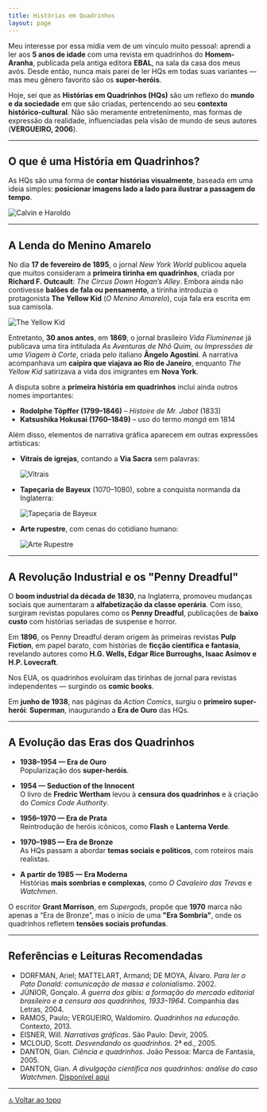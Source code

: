 ```yaml
---
title: Histórias em Quadrinhos
layout: page
---
```


Meu interesse por essa mídia vem de um vínculo muito pessoal: aprendi a ler aos **5 anos de idade** com uma revista em quadrinhos do **Homem-Aranha**, publicada pela antiga editora **EBAL**, na sala da casa dos meus avós. Desde então, nunca mais parei de ler HQs em todas suas variantes — mas meu gênero favorito são os **super-heróis**.

Hoje, sei que as **Histórias em Quadrinhos (HQs)** são um reflexo do **mundo e da sociedade** em que são criadas, pertencendo ao seu **contexto histórico-cultural**. Não são meramente entretenimento, mas formas de expressão da realidade, influenciadas pela visão de mundo de seus autores (**VERGUEIRO, 2006**).

---

## O que é uma História em Quadrinhos?

As HQs são uma forma de **contar histórias visualmente**, baseada em uma ideia simples: **posicionar imagens lado a lado para ilustrar a passagem do tempo**.

![Calvin e Haroldo](https://itxesco.github.io/assets/figuras/hq/calvin.jpg)

---

## A Lenda do Menino Amarelo

No dia **17 de fevereiro de 1895**, o jornal *New York World* publicou aquela que muitos consideram a **primeira tirinha em quadrinhos**, criada por **Richard F. Outcault**: *The Circus Down Hogan’s Alley*. Embora ainda não contivesse **balões de fala ou pensamento**, a tirinha introduzia o protagonista **The Yellow Kid** (*O Menino Amarelo*), cuja fala era escrita em sua camisola.

![The Yellow Kid](https://itxesco.github.io/assets/figuras/hq/yellow_kid.jpg)

Entretanto, **30 anos antes**, em **1869**, o jornal brasileiro *Vida Fluminense* já publicava uma tira intitulada *As Aventuras de Nhô Quim, ou Impressões de uma Viagem à Corte*, criada pelo italiano **Ângelo Agostini**. A narrativa acompanhava um **caipira que viajava ao Rio de Janeiro**, enquanto *The Yellow Kid* satirizava a vida dos imigrantes em **Nova York**.

A disputa sobre a **primeira história em quadrinhos** inclui ainda outros nomes importantes:

- **Rodolphe Töpffer (1799–1846)** – *Histoire de Mr. Jabot* (1833)
- **Katsushika Hokusai (1760–1849)** – uso do termo *mangá* em 1814

Além disso, elementos de narrativa gráfica aparecem em outras expressões artísticas:

- **Vitrais de igrejas**, contando a **Via Sacra** sem palavras:

  ![Vitrais](https://itxesco.github.io/assets/figuras/hq/vitrais.jpg)

- **Tapeçaria de Bayeux** (1070–1080), sobre a conquista normanda da Inglaterra:

  ![Tapeçaria de Bayeux](https://itxesco.github.io/assets/figuras/hq/tapecaria.jpg)

- **Arte rupestre**, com cenas do cotidiano humano:

  ![Arte Rupestre](https://itxesco.github.io/assets/figuras/hq/caverna.jpg)

---

## A Revolução Industrial e os "Penny Dreadful"

O **boom industrial da década de 1830**, na Inglaterra, promoveu mudanças sociais que aumentaram a **alfabetização da classe operária**. Com isso, surgiram revistas populares como os **Penny Dreadful**, publicações de **baixo custo** com histórias seriadas de suspense e horror.

Em **1896**, os Penny Dreadful deram origem às primeiras revistas **Pulp Fiction**, em papel barato, com histórias de **ficção científica e fantasia**, revelando autores como **H.G. Wells, Edgar Rice Burroughs, Isaac Asimov e H.P. Lovecraft**.

Nos EUA, os quadrinhos evoluíram das tirinhas de jornal para revistas independentes — surgindo os **comic books**.

Em **junho de 1938**, nas páginas da *Action Comics*, surgiu o **primeiro super-herói**: **Superman**, inaugurando a **Era de Ouro** das HQs.

---

## A Evolução das Eras dos Quadrinhos

- **1938–1954 — Era de Ouro**  
  Popularização dos **super-heróis**.

- **1954 — Seduction of the Innocent**  
  O livro de **Fredric Wertham** levou à **censura dos quadrinhos** e à criação do *Comics Code Authority*.

- **1956–1970 — Era de Prata**  
  Reintrodução de heróis icônicos, como **Flash** e **Lanterna Verde**.

- **1970–1985 — Era de Bronze**  
  As HQs passam a abordar **temas sociais e políticos**, com roteiros mais realistas.

- **A partir de 1985 — Era Moderna**  
  Histórias **mais sombrias e complexas**, como *O Cavaleiro das Trevas* e *Watchmen*.

O escritor **Grant Morrison**, em *Supergods*, propõe que **1970** marca não apenas a “Era de Bronze”, mas o início de uma **"Era Sombria"**, onde os quadrinhos refletem **tensões sociais profundas**.

---

## Referências e Leituras Recomendadas

- DORFMAN, Ariel; MATTELART, Armand; DE MOYA, Álvaro. *Para ler o Pato Donald: comunicação de massa e colonialismo*. 2002.
- JÚNIOR, Gonçalo. *A guerra dos gibis: a formação do mercado editorial brasileiro e a censura aos quadrinhos, 1933–1964*. Companhia das Letras, 2004.
- RAMOS, Paulo; VERGUEIRO, Waldomiro. *Quadrinhos na educação*. Contexto, 2013.
- EISNER, Will. *Narrativas gráficas*. São Paulo: Devir, 2005.
- MCLOUD, Scott. *Desvendando os quadrinhos*. 2ª ed., 2005.
- DANTON, Gian. *Ciência e quadrinhos*. João Pessoa: Marca de Fantasia, 2005.
- DANTON, Gian. *A divulgação científica nos quadrinhos: análise do caso Watchmen*. [Disponível aqui](http://watchmencaos.blogspot.com/2014/)

---

[🔝 Voltar ao topo](#histórias-em-quadrinhos)
